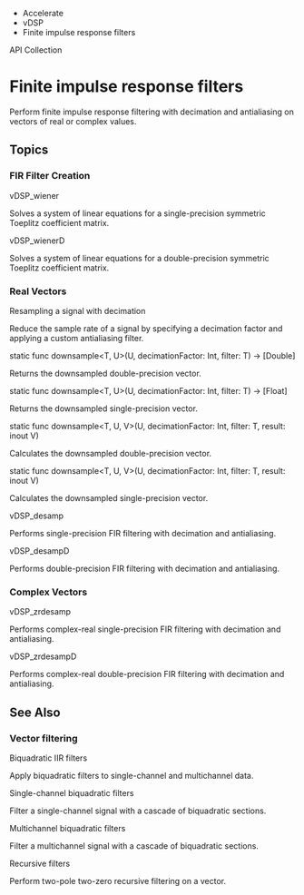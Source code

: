 

- Accelerate
- vDSP
-  Finite impulse response filters 

API Collection

# Finite impulse response filters

Perform finite impulse response filtering with decimation and antialiasing on vectors of real or complex values.

## Topics

### FIR Filter Creation

vDSP_wiener

Solves a system of linear equations for a single-precision symmetric Toeplitz coefficient matrix.

vDSP_wienerD

Solves a system of linear equations for a double-precision symmetric Toeplitz coefficient matrix.

### Real Vectors

Resampling a signal with decimation

Reduce the sample rate of a signal by specifying a decimation factor and applying a custom antialiasing filter.

static func downsample&lt;T, U>(U, decimationFactor: Int, filter: T) -> [Double]

Returns the downsampled double-precision vector.

static func downsample&lt;T, U>(U, decimationFactor: Int, filter: T) -> [Float]

Returns the downsampled single-precision vector.

static func downsample&lt;T, U, V>(U, decimationFactor: Int, filter: T, result: inout V)

Calculates the downsampled double-precision vector.

static func downsample&lt;T, U, V>(U, decimationFactor: Int, filter: T, result: inout V)

Calculates the downsampled single-precision vector.

vDSP_desamp

Performs single-precision FIR filtering with decimation and antialiasing.

vDSP_desampD

Performs double-precision FIR filtering with decimation and antialiasing.

### Complex Vectors

vDSP_zrdesamp

Performs complex-real single-precision FIR filtering with decimation and antialiasing.

vDSP_zrdesampD

Performs complex-real double-precision FIR filtering with decimation and antialiasing.

## See Also

### Vector filtering

Biquadratic IIR filters

Apply biquadratic filters to single-channel and multichannel data.

Single-channel biquadratic filters

Filter a single-channel signal with a cascade of biquadratic sections.

Multichannel biquadratic filters

Filter a multichannel signal with a cascade of biquadratic sections.

Recursive filters

Perform two-pole two-zero recursive filtering on a vector.

